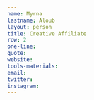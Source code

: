 ```yaml
---
name: Myrna
lastname: Aloub
layout: person
title: Creative Affiliate
row: 2
one-line: 
quote: 
website:
tools-materials:
email:
twitter:
instagram:
---
```

